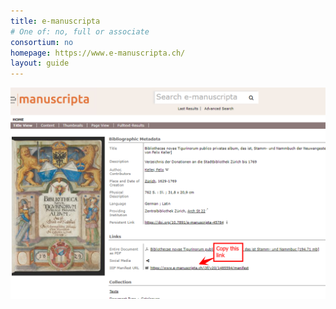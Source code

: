 ```yaml
---
title: e-manuscripta
# One of: no, full or associate
consortium: no 
homepage: https://www.e-manuscripta.ch/
layout: guide
---
```


![Copy the IIIF manifest link on the record page](e-manuscripta-1.png)
